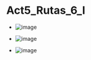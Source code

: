 # Act5_Rutas_6_I
- ![image](https://github.com/user-attachments/assets/0419af30-484d-4552-b2a9-665949682bb0)

- ![image](https://github.com/user-attachments/assets/d704dab1-18f8-472c-bf75-b4092696e22d)

- ![image](https://github.com/user-attachments/assets/db65f703-866b-431b-8797-5957d1769c5a)


